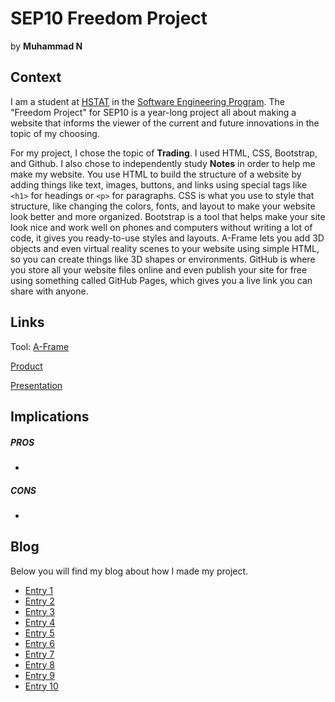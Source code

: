 # SEP10 Freedom Project
by **Muhammad N**

## Context
I am a student at [HSTAT](https://www.hstat.org/) in the [Software Engineering Program](https://hstatsep.github.io/). The "Freedom Project" for SEP10 is a year-long project all about making a website that informs the viewer of the current and future innovations in the topic of my choosing.

For my project, I chose the topic of **Trading**. 
I used HTML, CSS, Bootstrap, and Github. I also chose to independently study **Notes** in order to help me make my website.
You use HTML to build the structure of a website by adding things like text, images, buttons, and links using special tags like ```<h1>``` for headings or ```<p>``` for paragraphs. CSS is what you use to style that structure, like changing the colors, fonts, and layout to make your website look better and more organized. Bootstrap is a tool that helps make your site look nice and work well on phones and computers without writing a lot of code, it gives you ready-to-use styles and layouts. A-Frame lets you add 3D objects and even virtual reality scenes to your website using simple HTML, so you can create things like 3D shapes or environments. GitHub is where you store all your website files online and even publish your site for free using something called GitHub Pages, which gives you a live link you can share with anyone.

## Links
Tool: <a href="https://aframe.io/">A-Frame</a>


[Product]()

[Presentation]()

## Implications
##### PROS
* 
##### CONS
* 


## Blog
Below you will find my blog about how I made my project.

* [Entry 1](blog/entry01.md)
* [Entry 2](blog/entry02.md)
* [Entry 3](blog/entry03.md)
* [Entry 4](blog/entry04.md)
* [Entry 5](blog/entry05.md)
* [Entry 6](blog/entry06.md)
* [Entry 7](blog/entry07.md)
* [Entry 8](blog/entry08.md)
* [Entry 9](blog/entry09.md)
* [Entry 10](blog/entry10.md)
